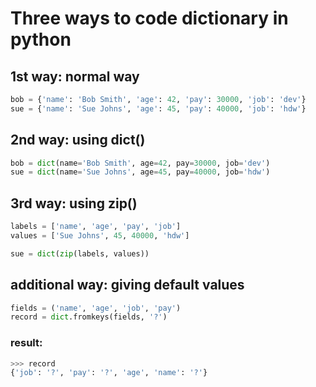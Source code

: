 # Three ways to code dictionary in python

## 1st way: normal way
```python
bob = {'name': 'Bob Smith', 'age': 42, 'pay': 30000, 'job': 'dev'}
sue = {'name': 'Sue Johns', 'age': 45, 'pay': 40000, 'job': 'hdw'}
```

## 2nd way: using dict()
```python
bob = dict(name='Bob Smith', age=42, pay=30000, job='dev')
sue = dict(name='Sue Johns', age=45, pay=40000, job='hdw')
```

## 3rd way: using zip()
```python
labels = ['name', 'age', 'pay', 'job']
values = ['Sue Johns', 45, 40000, 'hdw']

sue = dict(zip(labels, values))
```
## additional way: giving default values
```python
fields = ('name', 'age', 'job', 'pay')
record = dict.fromkeys(fields, '?')
```
### result:
```python
>>> record
{'job': '?', 'pay': '?', 'age', 'name': '?'}
```


